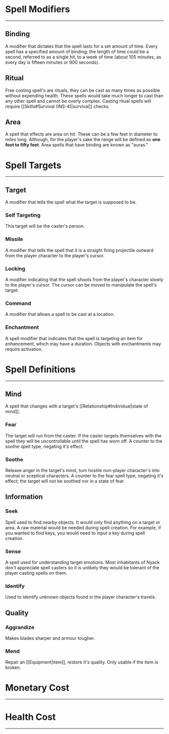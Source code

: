 # Spell Modifiers
---

## Binding
A modifier that dictates that the spell lasts for a set amount of time. Every spell has a specified amount of binding; the length of time could be a second, referred to as a single hit, to a week of time (about 105 minutes, as every day is fifteen minutes or 900 seconds).
## Ritual
Free costing spell's are rituals, they can be cast as many times as possible without expending health. These spells would take much longer to cast than any other spell and cannot be overly complex. Casting ritual spells will require [[Skills#Survival (INS-4)|survival]] checks.
## Area
A spell that effects are area on hit. These can be a few feet in diameter to miles long. Although, for the player's sake the range will be defined as **one foot to fifty feet**. Area spells that have binding are known as "auras."

# Spell Targets
---

## Target
A modifier that tells the spell what the target is supposed to be.

### Self Targeting
This target will be the caster's person.

### Missile
A modifier that tells the spell that it is a straight firing projectile outward from the player character to the player's cursor.

### Locking
A modifier indicating that the spell shoots from the player's character slowly to the player's cursor. The cursor can be moved to manipulate the spell's target.

### Command
A modifier that allows a spell to be cast at a location.

### Enchantment
A spell modifier that indicates that the spell is targeting an item for enhancement, which may have a duration. Objects with enchantments may require activation.

# Spell Definitions
---

## Mind
A spell that changes with a target's [[Relationship#Individual|state of mind]].

### Fear
The target will run from the caster. If the caster targets themselves with the spell they will be uncontrollable until the spell has worn off. A counter to the soothe spell type, negating it's effect.

### Soothe
Release anger in the target's mind, turn hostile non-player character's into neutral or sceptical characters. A counter to the fear spell type, negating it's effect; the target will not be soothed nor in a state of fear.

## Information

### Seek
Spell used to find nearby objects. It would only find anything on a target or area. A raw material would be needed during spell creation. For example, if you wanted to find keys, you would need to input a key during spell creation.

### Sense
A spell used for understanding target emotions. Most inhabitants of Nyack don't appreciate spell casters so it is unlikely they would be tolerant of the player casting spells on them.

### Identify
Used to identify unknown objects found in the player character's travels.

## Quality

### Aggrandize
Makes blades sharper and armour tougher.

### Mend
Repair an [[Equipment|item]], restore it's quality. Only usable if the item is broken.

# Monetary Cost
---

# Health Cost
---
